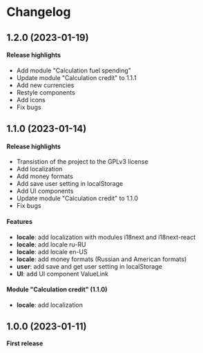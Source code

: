 # Changelog

## 1.2.0 (2023-01-19)

#### Release highlights

* Add module "Calculation fuel spending"
* Update module "Calculation credit" to 1.1.1
* Add new currencies
* Restyle components
* Add icons
* Fix bugs

## 1.1.0 (2023-01-14)

#### Release highlights

* Transistion of the project to the GPLv3 license
* Add localization
* Add money formats
* Add save user setting in localStorage
* Add UI components
* Update module "Calculation credit" to 1.1.0
* Fix bugs

#### Features

* **locale**: add localization with modules i18next and i18next-react
* **locale**: add locale ru-RU
* **locale**: add locale en-US
* **locale**: add money formats (Russian and American formats)
* **user**: add save and get user setting in localStorage
* **UI**: add UI component ValueLink

#### Module "Calculation credit" (1.1.0)

* **locale**: add localization

## 1.0.0 (2023-01-11)

**First release**
